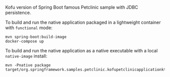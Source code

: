 Kofu version of Spring Boot famous Petclinic sample with JDBC persistence.

To build and run the native application packaged in a lightweight container with `functional` mode:
```
mvn spring-boot:build-image
docker-compose up
```

To build and run the native application as a native executable with a local `native-image` install:
```
mvn -Pnative package
target/org.springframework.samples.petclinic.kofupetclinicapplicationkt
```
